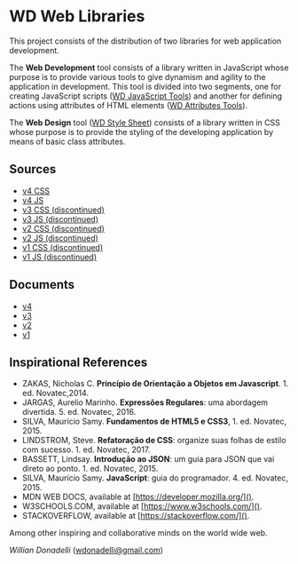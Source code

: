 # WD Web Libraries

This project consists of the distribution of two libraries for web application development.

The **Web Development** tool consists of a library written in JavaScript whose purpose is to provide various tools to give dynamism and agility to the application in development. This tool is divided into two segments, one for creating JavaScript scripts ([WD JavaScript Tools](https://github.com/wdonadelli/wd/wiki/WD-JavaScript-Tools)) and another for defining actions using attributes of HTML elements ([WD Attributes Tools](https://github.com/wdonadelli/wd/wiki/WD-Attributes-Tools)).

The **Web Design** tool ([WD Style Sheet](https://github.com/wdonadelli/wd/wiki/WD-Style-Sheet)) consists of a library written in CSS whose purpose is to provide the styling of the developing application by means of basic class attributes.

## Sources

- [v4 CSS](https://wdonadelli.github.io/wd/source/wd-4.0.0.css)
- [v4 JS](https://wdonadelli.github.io/wd/source/wd-4.0.0.js)
- [v3 CSS (discontinued)](https://wdonadelli.github.io/wd/source/wd-3.2.0.css)
- [v3 JS (discontinued)](https://wdonadelli.github.io/wd/source/wd-3.2.0.js)
- [v2 CSS (discontinued)](https://wdonadelli.github.io/wd/source/wd-2.0.4.css)
- [v2 JS (discontinued)](https://wdonadelli.github.io/wd/source/wd-2.1.4.js)
- [v1 CSS (discontinued)](https://wdonadelli.github.io/wd/source/wd-1.3.2.css)
- [v1 JS (discontinued)](https://wdonadelli.github.io/wd/source/wd-1.3.2.js)

## Documents

- [v4](https://github.com/wdonadelli/wd/wiki)
- [v3](https://wdonadelli.github.io/wd/docs/v3/)
- [v2](https://wdonadelli.github.io/wd/docs/v2/)
- [v1](https://wdonadelli.github.io/wd/docs/v1/)

## Inspirational References

- ZAKAS, Nicholas C. **Princípio de Orientação a Objetos em Javascript**. 1. ed. Novatec,2014.
- JARGAS, Aurelio Marinho. **Expressões Regulares**: uma abordagem divertida. 5. ed. Novatec, 2016.
- SILVA, Maurício Samy. **Fundamentos de HTML5 e CSS3**, 1. ed. Novatec, 2015.
- LINDSTROM, Steve. **Refatoração de CSS**: organize suas folhas de estilo com sucesso. 1. ed. Novatec, 2017.
- BASSETT, Lindsay. **Introdução ao JSON**: um guia para JSON que vai direto ao ponto. 1. ed. Novatec, 2015.
- SILVA, Maurício Samy. **JavaScript**: guia do programador. 4. ed. Novatec, 2015.
- MDN WEB DOCS, available at [https://developer.mozilla.org/]().
- W3SCHOOLS.COM, available at [https://www.w3schools.com/]().
- STACKOVERFLOW, available at [https://stackoverflow.com/]().

Among other inspiring and collaborative minds on the world wide web.

_Willian Donadelli_ (<wdonadelli@gmail.com>)
